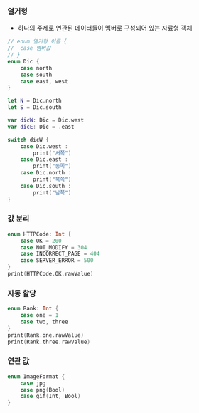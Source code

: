 ### 열거형

- 하나의 주제로 연관된 데이터들이 멤버로 구성되어 있는 자료형 객체

```swift
// enum 열거형 이름 {
// 	case 멤버값
// }
enum Dic {
    case north
    case south
    case east, west
}

let N = Dic.north
let S = Dic.south

var dicW: Dic = Dic.west
var dicE: Dic = .east

switch dicW {
    case Dic.west :
        print("서쪽")
    case Dic.east :
        print("동쪽")
    case Dic.north :
        print("북쪽")
    case Dic.south :
        print("남쪽")
}
```



### 값 분리

```swift
enum HTTPCode: Int {
    case OK = 200
    case NOT_MODIFY = 304
    case INCORRECT_PAGE = 404
    case SERVER_ERROR = 500
}
print(HTTPCode.OK.rawValue)
```



### 자동 할당

```swift
enum Rank: Int {
    case one = 1
    case two, three
}
print(Rank.one.rawValue)
print(Rank.three.rawValue)
```



### 연관 값

```swift
enum ImageFormat {
    case jpg
    case png(Bool)
    case gif(Int, Bool)
}
```

